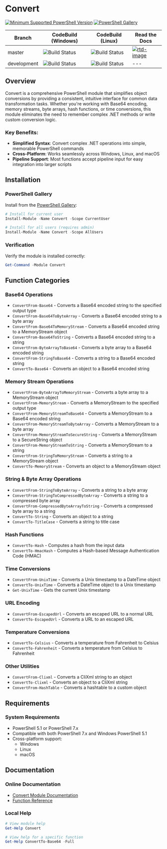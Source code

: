 # Convert

[![Minimum Supported PowerShell Version][powershell-minimum]][powershell-github]
[![PowerShell Gallery][psgallery-img]][psgallery-site]

[powershell-minimum]: https://img.shields.io/badge/PowerShell-5.1+-blue.svg
[powershell-github]:  https://github.com/PowerShell/PowerShell
[psgallery-img]:      https://img.shields.io/powershellgallery/dt/Convert.svg
[psgallery-site]:     https://www.powershellgallery.com/packages/Convert

Branch      | CodeBuild (Windows)           | CodeBuild (Linux)           | Read the Docs              |
---         | ---                           | ---                         | ---                        |
master      | ![Build Status][cb-m-windows] | ![Build Status][cb-m-linux] | [![rtd-image][]][rtd-site] |
development | ![Build Status][cb-d-windows] | ![Build Status][cb-d-linux] | ---                        |

[cb-m-windows]:        https://codebuild.us-west-2.amazonaws.com/badges?uuid=eyJlbmNyeXB0ZWREYXRhIjoidFJnVXpTYzFvTEJwdWlmbmIyRmduRktWSVVCeldLQzJqYURuOUpYV0tkK2w1eS9KQXJ4K2Y5TWd4VFF1R1RJOWE2S0JXLzZ3MmhLMEV6R083NTAwUTk0PSIsIml2UGFyYW1ldGVyU3BlYyI6IjE1eVJ6bkcrOFhtUk04aFIiLCJtYXRlcmlhbFNldFNlcmlhbCI6MX0%3D&branch=master
[cb-m-linux]:          https://codebuild.us-west-2.amazonaws.com/badges?uuid=eyJlbmNyeXB0ZWREYXRhIjoiRTN4QUhPbkdFWTZnSEcvNXRhQ21CU0grbVZJcFNKMktUZnhieUNPZkM5ay9ZYVhlU09MbVZWRXdySlM3M21nczFqemd6Tmt2OXg0SW9oRTZHTUpsaS9FPSIsIml2UGFyYW1ldGVyU3BlYyI6IjFPWWRaSWpENlZjQVZRbEsiLCJtYXRlcmlhbFNldFNlcmlhbCI6MX0%3D&branch=master
[cb-d-windows]:   https://codebuild.us-west-2.amazonaws.com/badges?uuid=eyJlbmNyeXB0ZWREYXRhIjoidFJnVXpTYzFvTEJwdWlmbmIyRmduRktWSVVCeldLQzJqYURuOUpYV0tkK2w1eS9KQXJ4K2Y5TWd4VFF1R1RJOWE2S0JXLzZ3MmhLMEV6R083NTAwUTk0PSIsIml2UGFyYW1ldGVyU3BlYyI6IjE1eVJ6bkcrOFhtUk04aFIiLCJtYXRlcmlhbFNldFNlcmlhbCI6MX0%3D&branch=development
[cb-d-linux]:     https://codebuild.us-west-2.amazonaws.com/badges?uuid=eyJlbmNyeXB0ZWREYXRhIjoiRTN4QUhPbkdFWTZnSEcvNXRhQ21CU0grbVZJcFNKMktUZnhieUNPZkM5ay9ZYVhlU09MbVZWRXdySlM3M21nczFqemd6Tmt2OXg0SW9oRTZHTUpsaS9FPSIsIml2UGFyYW1ldGVyU3BlYyI6IjFPWWRaSWpENlZjQVZRbEsiLCJtYXRlcmlhbFNldFNlcmlhbCI6MX0%3D&branch=development

[rtd-image]:             https://readthedocs.org/projects/convert/badge/?version=latest
[rtd-site]:              https://readthedocs.org/projects/convert/

## Overview

Convert is a comprehensive PowerShell module that simplifies object conversions by providing a consistent, intuitive interface for common data transformation tasks. Whether you're working with Base64 encoding, memory streams, byte arrays, hash functions, or time conversions, this module eliminates the need to remember complex .NET methods or write custom conversion logic.

### Key Benefits:

- **Simplified Syntax**: Convert complex .NET operations into simple, memorable PowerShell commands
- **Cross-Platform**: Works seamlessly across Windows, Linux, and macOS
- **Pipeline Support**: Most functions accept pipeline input for easy integration into larger scripts

## Installation

### PowerShell Gallery

Install from the [PowerShell Gallery](https://www.powershellgallery.com/packages/Convert):

```powershell
# Install for current user
Install-Module -Name Convert -Scope CurrentUser

# Install for all users (requires admin)
Install-Module -Name Convert -Scope AllUsers
```

### Verification

Verify the module is installed correctly:

```powershell
Get-Command -Module Convert
```

## Function Categories

### Base64 Operations
- `ConvertFrom-Base64` - Converts a Base64 encoded string to the specified output type
- `ConvertFrom-Base64ToByteArray` - Converts a Base64 encoded string to a byte array
- `ConvertFrom-Base64ToMemoryStream` - Converts a Base64 encoded string to a MemoryStream object
- `ConvertFrom-Base64ToString` - Converts a Base64 encoded string to a string
- `ConvertFrom-ByteArrayToBase64` - Converts a byte array to a Base64 encoded string
- `ConvertFrom-StringToBase64` - Converts a string to a Base64 encoded string
- `ConvertTo-Base64` - Converts an object to a Base64 encoded string

### Memory Stream Operations
- `ConvertFrom-ByteArrayToMemoryStream` - Converts a byte array to a MemoryStream object
- `ConvertFrom-MemoryStream` - Converts a MemoryStream to the specified output type
- `ConvertFrom-MemoryStreamToBase64` - Converts a MemoryStream to a Base64 encoded string
- `ConvertFrom-MemoryStreamToByteArray` - Converts a MemoryStream to a byte array
- `ConvertFrom-MemoryStreamToSecureString` - Converts a MemoryStream to a SecureString object
- `ConvertFrom-MemoryStreamToString` - Converts a MemoryStream to a string
- `ConvertFrom-StringToMemoryStream` - Converts a string to a MemoryStream object
- `ConvertTo-MemoryStream` - Converts an object to a MemoryStream object

### String & Byte Array Operations
- `ConvertFrom-StringToByteArray` - Converts a string to a byte array
- `ConvertFrom-StringToCompressedByteArray` - Converts a string to a compressed byte array
- `ConvertFrom-CompressedByteArrayToString` - Converts a compressed byte array to a string
- `ConvertTo-String` - Converts an object to a string
- `ConvertTo-TitleCase` - Converts a string to title case

### Hash Functions
- `ConvertTo-Hash` - Computes a hash from the input data
- `ConvertTo-HmacHash` - Computes a Hash-based Message Authentication Code (HMAC)

### Time Conversions
- `ConvertFrom-UnixTime` - Converts a Unix timestamp to a DateTime object
- `ConvertTo-UnixTime` - Converts a DateTime object to a Unix timestamp
- `Get-UnixTime` - Gets the current Unix timestamp

### URL Encoding
- `ConvertFrom-EscapedUrl` - Converts an escaped URL to a normal URL
- `ConvertTo-EscapedUrl` - Converts a URL to an escaped URL

### Temperature Conversions
- `ConvertTo-Celsius` - Converts a temperature from Fahrenheit to Celsius
- `ConvertTo-Fahrenheit` - Converts a temperature from Celsius to Fahrenheit

### Other Utilities
- `ConvertFrom-Clixml` - Converts a CliXml string to an object
- `ConvertTo-Clixml` - Converts an object to a CliXml string
- `ConvertFrom-HashTable` - Converts a hashtable to a custom object

## Requirements

### System Requirements
- PowerShell 5.1 or PowerShell 7.x
- Compatible with both PowerShell 7.x and Windows PowerShell 5.1
- Cross-platform support:
  - Windows
  - Linux
  - macOS

## Documentation

### Online Documentation
- [Convert Module Documentation](https://convert.readthedocs.io/)
- [Function Reference](https://convert.readthedocs.io/en/latest/functions/Convert/)

### Local Help
```powershell
# View module help
Get-Help Convert

# View help for a specific function
Get-Help ConvertTo-Base64 -Full
```
